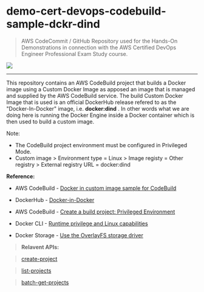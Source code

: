 # demo-cert-devops-codebuild-sample-dckr-dind

> AWS CodeCommit / GitHub Repository used for the Hands-On Demonstrations in connection with the AWS Certified DevOps Engineer Professional Exam Study course.

![](https://codebuild.eu-central-1.amazonaws.com/badges?uuid=eyJlbmNyeXB0ZWREYXRhIjoiazhSSEZCeE1RSUowM3lUVTUyd0lZMDFGYlMzaEl1c1QycGpRRFVSNll3bkVtUTdoQWN6Y2RKc1ZaMjN4RlE2MjVDeUZUNzJwamdDTm5uVVlRbCsxT1lJPSIsIml2UGFyYW1ldGVyU3BlYyI6IjVKalRJc1RpVGlrZXZlbzEiLCJtYXRlcmlhbFNldFNlcmlhbCI6MX0%3D&branch=main)

***

This repository contains an AWS CodeBuild project that builds a Docker image using a Custom Docker Image as apposed an image that is managed and supplied by the AWS CodeBuild service. The build Custom Docker Image that is used is an official DockerHub release refered to as the "Docker-In-Docker" image, i.e. **docker:dind** . In other words what we are doing here is running the Docker Engine inside a Docker container which is then used to build a custom image.


Note: 

- The CodeBuild project environment must be configured in Privileged Mode.
- Custom image > Environment type = Linux > Image registy = Other registry > External registry URL = docker:dind


**Reference:**

- AWS CodeBuild - [Docker in custom image sample for CodeBuild](https://docs.aws.amazon.com/codebuild/latest/userguide/sample-docker-custom-image.html)

- DockerHub - [Docker-in-Docker](https://hub.docker.com/_/docker/)

- AWS CodeBuild - [Create a build project: Privileged Environment](https://docs.aws.amazon.com/codebuild/latest/userguide/create-project-console.html#create-project-console-environment)

- Docker CLI - [Runtime privilege and Linux capabilities](https://docs.docker.com/engine/reference/run/#runtime-privilege-and-linux-capabilities)

- Docker Storage - [Use the OverlayFS storage driver](https://docs.docker.com/storage/storagedriver/overlayfs-driver/)


> **Relavent APIs:**

> [create-project](https://awscli.amazonaws.com/v2/documentation/api/latest/reference/codebuild/create-project.html)

> [list-projects](https://awscli.amazonaws.com/v2/documentation/api/latest/reference/codebuild/list-projects.html)

> [batch-get-projects](https://awscli.amazonaws.com/v2/documentation/api/latest/reference/codebuild/batch-get-projects.html)
